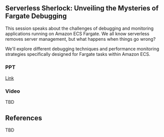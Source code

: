 ## Serverless Sherlock: Unveiling the Mysteries of Fargate Debugging
This session speaks about the challenges of debugging and monitoring applications running on Amazon ECS Fargate. We all know serverless removes server management, but what happens when things go wrong?

We'll explore different debugging techniques and performance monitoring strategies specifically designed for Fargate tasks within Amazon ECS.

### PPT 
[Link](https://github.com/AvinashDalvi89/list-of-talks/blob/main/2024/Serverless-Days-BLR-2024/Serverless-sherlock-ServerlessDays-Bengaluru-2024.pdf)
### Video 
TBD


## References
TBD
